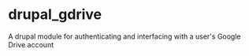 drupal_gdrive
=============

A drupal module for authenticating and interfacing with a user's Google Drive account
